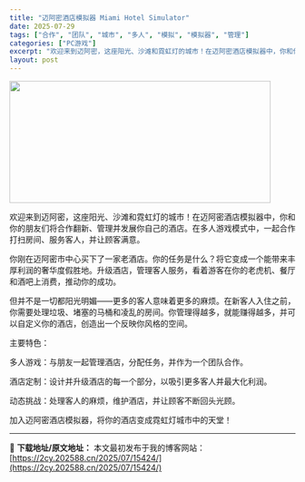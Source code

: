 ```yaml
---
title: "迈阿密酒店模拟器 Miami Hotel Simulator"
date: 2025-07-29
tags: ["合作", "团队", "城市", "多人", "模拟", "模拟器", "管理"]
categories: ["PC游戏"]
excerpt: "欢迎来到迈阿密，这座阳光、沙滩和霓虹灯的城市！在迈阿密酒店模拟器中，你和你的朋友们将合作翻新、管理并发展你自己的酒店。在多人游戏模式中，一起合作打扫房间、服务客人，并让顾客满意。 你刚在迈阿密市中心买下了一家老酒店。你的任务是什么？将它变成一个能带来丰厚利润的奢华度假胜地。升级酒店，管理客人服务，看&hellip;"
layout: post
---
```


<img class="aligncenter size-full wp-image-15432" src="https://2cy.202588.cn/wp-content/uploads/2025/07/2025072911375042.webp" alt="" width="460" height="215" />

欢迎来到迈阿密，这座阳光、沙滩和霓虹灯的城市！在迈阿密酒店模拟器中，你和你的朋友们将合作翻新、管理并发展你自己的酒店。在多人游戏模式中，一起合作打扫房间、服务客人，并让顾客满意。

你刚在迈阿密市中心买下了一家老酒店。你的任务是什么？将它变成一个能带来丰厚利润的奢华度假胜地。升级酒店，管理客人服务，看着游客在你的老虎机、餐厅和酒吧上消费，推动你的成功。

但并不是一切都阳光明媚——更多的客人意味着更多的麻烦。在新客人入住之前，你需要处理垃圾、堵塞的马桶和凌乱的房间。你管理得越多，就能赚得越多，并可以自定义你的酒店，创造出一个反映你风格的空间。

主要特色：

多人游戏：与朋友一起管理酒店，分配任务，并作为一个团队合作。

酒店定制：设计并升级酒店的每一个部分，以吸引更多客人并最大化利润。

动态挑战：处理客人的麻烦，维护酒店，并让顾客不断回头光顾。

加入迈阿密酒店模拟器，将你的酒店变成霓虹灯城市中的天堂！

---
📖 **下载地址/原文地址：** 本文最初发布于我的博客网站：[https://2cy.202588.cn/2025/07/15424/](https://2cy.202588.cn/2025/07/15424/)
